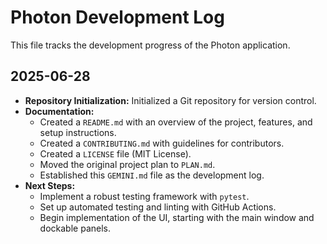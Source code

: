 # Photon Development Log

This file tracks the development progress of the Photon application.

## 2025-06-28

*   **Repository Initialization:** Initialized a Git repository for version control.
*   **Documentation:**
    *   Created a `README.md` with an overview of the project, features, and setup instructions.
    *   Created a `CONTRIBUTING.md` with guidelines for contributors.
    *   Created a `LICENSE` file (MIT License).
    *   Moved the original project plan to `PLAN.md`.
    *   Established this `GEMINI.md` file as the development log.
*   **Next Steps:**
    *   Implement a robust testing framework with `pytest`.
    *   Set up automated testing and linting with GitHub Actions.
    *   Begin implementation of the UI, starting with the main window and dockable panels.